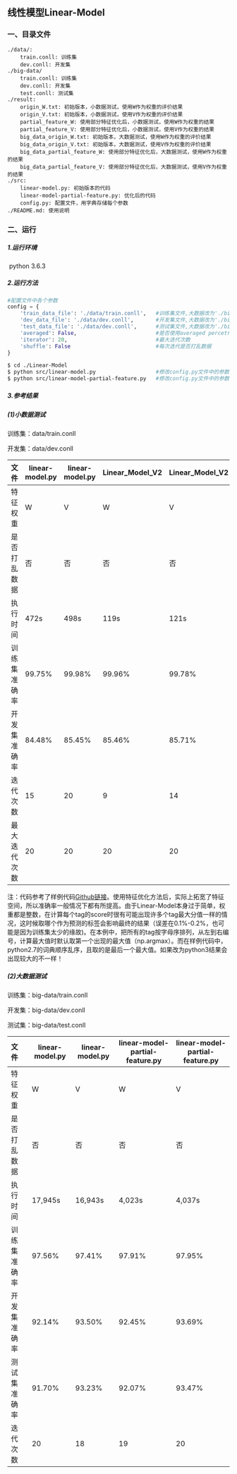 ## 线性模型Linear-Model

### 一、目录文件

```
./data/:
    train.conll: 训练集
    dev.conll: 开发集
./big-data/
    train.conll: 训练集
    dev.conll: 开发集
    test.conll: 测试集
./result:
    origin_W.txt: 初始版本，小数据测试，使用W作为权重的评价结果
    origin_V.txt: 初始版本，小数据测试，使用V作为权重的评价结果
    partial_feature_W: 使用部分特征优化后，小数据测试，使用W作为权重的结果
    partial_feature_V: 使用部分特征优化后，小数据测试，使用V作为权重的结果
    big_data_origin_W.txt: 初始版本，大数据测试，使用W作为权重的评价结果
    big_data_origin_V.txt: 初始版本，大数据测试，使用V作为权重的评价结果
    big_data_partial_feature_W: 使用部分特征优化后，大数据测试，使用W作为权重的结果
    big_data_partial_feature_V: 使用部分特征优化后，大数据测试，使用V作为权重的结果
./src:
    linear-model.py: 初始版本的代码
    linear-model-partial-feature.py: 优化后的代码
    config.py: 配置文件，用字典存储每个参数
./README.md: 使用说明
```



### 二、运行

##### 1.运行环境

​    python 3.6.3

##### 2.运行方法

```python
#配置文件中各个参数
config = {
    'train_data_file': './data/train.conll',   #训练集文件,大数据改为'./big-data/train.conll'
    'dev_data_file': './data/dev.conll',       #开发集文件,大数据改为'./big-data/dev.conll'
    'test_data_file': './data/dev.conll',      #测试集文件,大数据改为'./big-data/test.conll'
    'averaged': False,                         #是否使用averaged percetron
    'iterator': 20,                            #最大迭代次数
    'shuffle': False                           #每次迭代是否打乱数据
}
```

```bash
$ cd ./Linear-Model
$ python src/linear-model.py                   #修改config.py文件中的参数
$ python src/linear-model-partial-feature.py   #修改config.py文件中的参数
```

##### 3.参考结果

##### (1)小数据测试

训练集：data/train.conll

开发集：data/dev.conll

| 文件         | linear-model.py | linear-model.py | Linear_Model_V2 | Linear_Model_V2 |
| :----------- | ------------ | ------------ | --------------- | --------------- |
| 特征权重     | W            | V            | W               | V               |
| 是否打乱数据 | 否 | 否 | 否 | 否 |
| 执行时间     | 472s         | 498s         | 119s             | 121s             |
| 训练集准确率 | 99.75%       | 99.98%       | 99.96%          | 99.78%          |
| 开发集准确率 | 84.48%       | 85.45%       | 85.46%          | 85.71%          |
| 迭代次数     | 15           | 20           | 9               | 14              |
| 最大迭代次数 | 20           | 20           | 20              | 20              |

注：代码参考了样例代码[Github链接](https://github.com/KiroSummer/LinearModel)。使用特征优化方法后，实际上拓宽了特征空间，所以准确率一般情况下都有所提高。由于Linear-Model本身过于简单，权重都是整数，在计算每个tag的score时很有可能出现许多个tag最大分值一样的情况，这时候取哪个作为预测的标签会影响最终的结果（误差在0.1%-0.2%，也可能是因为训练集太少的缘故)。在本例中，把所有的tag按字母序排列，从左到右编号，计算最大值时默认取第一个出现的最大值（np.argmax）。而在样例代码中，python2.7的词典顺序乱序，且取的是最后一个最大值。如果改为python3结果会出现较大的不一样！

##### (2)大数据测试

训练集：big-data/train.conll

开发集：big-data/dev.conll

测试集：big-data/test.conll

| 文件         | linear-model.py | linear-model.py | linear-model-partial-feature.py | linear-model-partial-feature.py |
| :----------- | --------------- | --------------- | ------------------------------- | ------------------------------- |
| 特征权重     | W               | V               | W                               | V                               |
| 是否打乱数据 | 否              | 否              | 否                              | 否                              |
| 执行时间     | 17,945s         | 16,943s         | 4,023s                          | 4,037s                          |
| 训练集准确率 | 97.56%          | 97.41%          | 97.91%                          | 97.95%                          |
| 开发集准确率 | 92.14%          | 93.50%          | 92.45%                          | 93.69%                          |
| 测试集准确率 | 91.70%          | 93.23%          | 92.07%                          | 93.47%                          |
| 迭代次数     | 20              | 18              | 19                              | 20                              |

